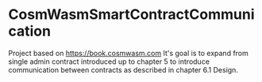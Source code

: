 # CosmWasmSmartContractCommunication

Project based on https://book.cosmwasm.com
It's goal is to expand from single admin contract introduced up to chapter 5 to introduce communication between contracts as described in chapter 6.1 Design.
